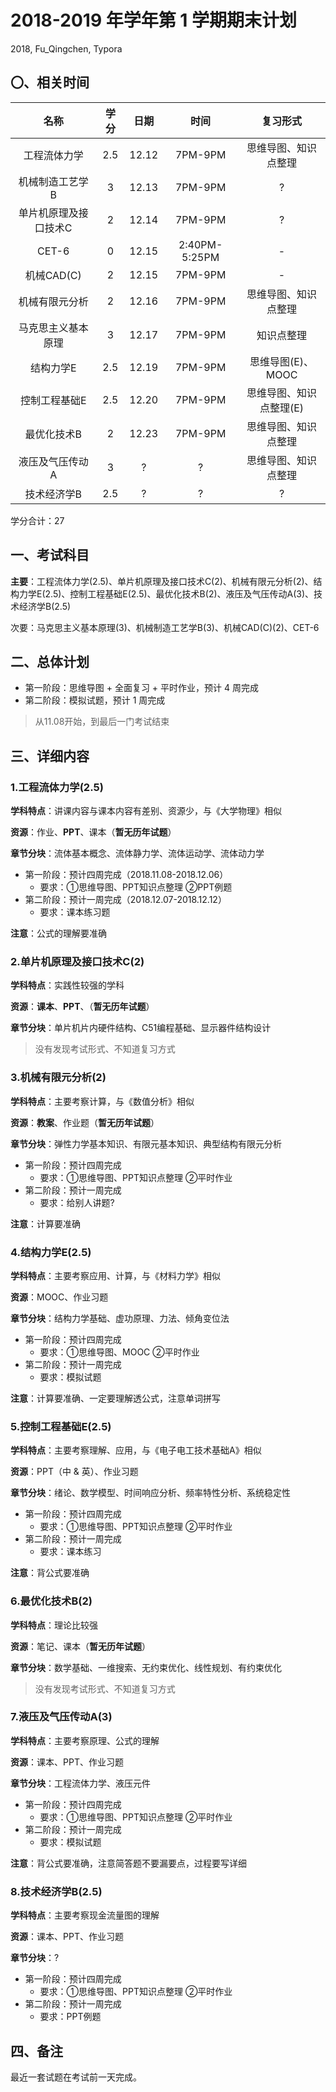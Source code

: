 # 2018-2019 年学年第 1 学期期末计划

2018, Fu_Qingchen, Typora

## 〇、相关时间

|         名称          | 学分 | 日期  |     时间      |        复习形式         |
| :-------------------: | :--: | :---: | :-----------: | :---------------------: |
|     工程流体力学      | 2.5  | 12.12 |    7PM-9PM    |  思维导图、知识点整理   |
|    机械制造工艺学B    |  3   | 12.13 |    7PM-9PM    |            ?            |
| 单片机原理及接口技术C |  2   | 12.14 |    7PM-9PM    |            ?            |
|         CET-6         |  0   | 12.15 | 2:40PM-5:25PM |            -            |
|      机械CAD(C)       |  2   | 12.15 |    7PM-9PM    |            -            |
|    机械有限元分析     |  2   | 12.16 |    7PM-9PM    |  思维导图、知识点整理   |
|  马克思主义基本原理   |  3   | 12.17 |    7PM-9PM    |       知识点整理        |
|       结构力学E       | 2.5  | 12.19 |    7PM-9PM    |    思维导图(E)、MOOC    |
|     控制工程基础E     | 2.5  | 12.20 |    7PM-9PM    | 思维导图、知识点整理(E) |
|      最优化技术B      |  2   | 12.23 |    7PM-9PM    |  思维导图、知识点整理   |
|    液压及气压传动A    |  3   |   ?   |       ?       |  思维导图、知识点整理   |
|      技术经济学B      | 2.5  |   ?   |       ?       |            ?            |

学分合计：27

## 一、考试科目

**主要**：工程流体力学(2.5)、单片机原理及接口技术C(2)、机械有限元分析(2)、结构力学E(2.5)、控制工程基础E(2.5)、最优化技术B(2)、液压及气压传动A(3)、技术经济学B(2.5)

次要：马克思主义基本原理(3)、机械制造工艺学B(3)、机械CAD(C)(2)、CET-6

## 二、总体计划

- 第一阶段：思维导图 + 全面复习 + 平时作业，预计 4 周完成
- 第二阶段：模拟试题，预计 1 周完成

> 从11.08开始，到最后一门考试结束

## 三、详细内容

### 1.工程流体力学(2.5)

**学科特点**：讲课内容与课本内容有差别、资源少，与《大学物理》相似

**资源**：作业、**PPT**、课本（**暂无历年试题**）

**章节分块**：流体基本概念、流体静力学、流体运动学、流体动力学

- 第一阶段：预计四周完成（2018.11.08-2018.12.06）
  - 要求：①思维导图、PPT知识点整理	②PPT例题
- 第二阶段：预计一周完成（2018.12.07-2018.12.12）
  - 要求：课本练习题

**注意**：公式的理解要准确

### 2.单片机原理及接口技术C(2)

**学科特点**：实践性较强的学科

**资源**：**课本**、**PPT**、（**暂无历年试题**）

**章节分块**：单片机片内硬件结构、C51编程基础、显示器件结构设计

> 没有发现考试形式、不知道复习方式

### 3.机械有限元分析(2)

**学科特点**：主要考察计算，与《数值分析》相似

**资源**：**教案**、作业题（**暂无历年试题**）

**章节分块**：弹性力学基本知识、有限元基本知识、典型结构有限元分析

- 第一阶段：预计四周完成
  - 要求：①思维导图、PPT知识点整理 ②平时作业
- 第二阶段：预计一周完成
  - 要求：给别人讲题?

**注意**：计算要准确

### 4.结构力学E(2.5)

**学科特点**：主要考察应用、计算，与《材料力学》相似

**资源**：MOOC、作业习题

**章节分块**：结构力学基础、虚功原理、力法、倾角变位法

- 第一阶段：预计四周完成
  - 要求：①思维导图、MOOC ②平时作业
- 第二阶段：预计一周完成
  - 要求：模拟试题

**注意**：计算要准确、一定要理解透公式，注意单词拼写

### 5.控制工程基础E(2.5)

**学科特点**：主要考察理解、应用，与《电子电工技术基础A》相似

**资源**：PPT（中 & 英）、作业习题

**章节分块**：绪论、数学模型、时间响应分析、频率特性分析、系统稳定性

- 第一阶段：预计四周完成
  - 要求：①思维导图、PPT知识点整理 ②平时作业
- 第二阶段：预计一周完成
  - 要求：课本练习

**注意**：背公式要准确

### 6.最优化技术B(2)

**学科特点**：理论比较强

**资源**：笔记、课本（**暂无历年试题**）

**章节分块**：数学基础、一维搜索、无约束优化、线性规划、有约束优化

> 没有发现考试形式、不知道复习方式

### 7.液压及气压传动A(3)

**学科特点**：主要考察原理、公式的理解

**资源**：课本、PPT、作业习题

**章节分块**：工程流体力学、液压元件

- 第一阶段：预计四周完成
  - 要求：①思维导图、PPT知识点整理 ②平时作业
- 第二阶段：预计一周完成
  - 要求：模拟试题

**注意**：背公式要准确，注意简答题不要漏要点，过程要写详细

### 8.技术经济学B(2.5)

**学科特点**：主要考察现金流量图的理解

**资源**：课本、PPT、作业习题

**章节分块**：?

- 第一阶段：预计四周完成
  - 要求：①思维导图、PPT知识点整理 ②平时作业
- 第二阶段：预计一周完成
  - 要求：PPT例题

## 四、备注

最近一套试题在考试前一天完成。